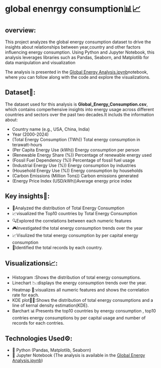 # global enenrgy consumption📊📈

## overview:

This project analyzes the global energy consumption dataset to drive the insights about relationships between year,country and other factors influencing energy consumption. Using Python and Jupyter Notebook, this analysis leverages libraries such as Pandas, Seaborn, and Matplotlib for data manipulation and visualization

The analysis is presented in the  [Global Energy Analysis.ipynb](Global_Energy_Consumption.ipynb)notebook, where you can follow along with the code and explore the visualizations.

## Dataset📂:
The dataset used for this analysis is **Global_Energy_Consumption.csv**, which contains comperhensive insights into energy usage across different countries and sectors over the past two decades.It includs the information about:

* Country name (e.g., USA, China, India)
* Year (2000-2024)
* (Total Energy Consumption (TWh)) Total energy consumption in terawatt-hours
* (Per Capita Energy Use (kWh)) Energy consumption per person
* (Renewable Energy Share (%)) Percentage of renewable energy used
* (Fossil Fuel Dependency (%)) Percentage of fossil fuel usage
* (Industrial Energy Use (%)) Energy consumption by industries
* (Household Energy Use (%)) Energy consumption by households
* (Carbon Emissions (Million Tons)) Carbon emissions generated
* (Energy Price Index (USD/kWh))Average energy price index

## Key insights🔑:
* 🚀Analyzed the distribution of Total Energy Consumption
* 📈visualized the Top10 countries by Total Energy Consumption
* 🔍Explored the correlations between each numeric features
* 🎮Investigated the total energy consumption trends over the year
* 📈Visulized the total energy consumption by per capital energy consumption
* 🚀Identified the total records by each country.

## Visualizations📈:
* Histogram :Shows the distribution of total energy consumptions.
* Linechart 📉:displays the energy consumption trends over the year.
* Heatmap 🚀:visualizes all numeric features and shows the correlation rate for each.
* KDE plot🧑‍💻:Shows the distribution of total energy consumptions and a line of kernal density estimation(KDE).
* Barchart 📊:Presents the top10 countries by energy consumption , top10 contries energy consumptions by per capital usage and number of records for each contries.

## Technologies Used⚙️:
* 🐍 Python (Pandas, Matplotlib, Seaborn)
* 📓 Jupyter Notebook (The analysis is available in the [Global Energy Analysis.ipynb](Global_Energy_Consumption.ipynb))




